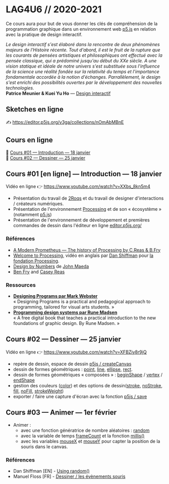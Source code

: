 LAG4U6 // 2020-2021
====================================

Ce cours aura pour but de vous donner les clés de compréhension de la programmation graphique dans un environnement web [p5.js](https://p5js.org/) en relation avec la pratique de design interactif. 

*Le design interactif s'est élaboré dans la rencontre de deux phénomènes majeurs de l'Histoire récente. Tout d'abord, il est le fruit de la rupture que les courants de pensées artistiques et philosophiques ont effectué avec la pensée classique, qui a prédominé jusqu'au début du XXe siècle. A une vision statique et idéale de notre univers s'est substituée sous l'influence de la science une réalité fondée sur la relativité du temps et l'importance fondamentale accordée à la notion d'échanges. Parrallèlement, le design s'est enrichi des possibilités ouvertes par le développement des nouvelles technologies.*<br />
**Patrice Meunier & Kuei Yu Ho** — [Design interactif](https://www.editions-eyrolles.com/Livre/9782212129724/design-interactif)

## Sketches en ligne
✍️ https://editor.p5js.org/v3ga/collections/nOmAbMBnE

## Cours en ligne 
📼 [Cours #01 — Introduction — 18 janvier](https://www.youtube.com/watch?v=XXbs_8kn5m4)<br>
📼 [Cours #02 — Dessiner — 25 janvier](https://www.youtube.com/watch?v=XFBZiy8r9jQ)

## Cours #01 [en ligne] — Introduction — 18 janvier 
Vidéo en ligne :point_right: https://www.youtube.com/watch?v=XXbs_8kn5m4

* Présentation du travail de [2Roqs](http:www.2roqs.com) et du travail de designer d'interactions / créateurs numériques.
* Présentation de l'environnement [Processing](http://www.processing.org) et de son « écosystème » (notamment [p5.js](https://p5js.org/))
* Présentation de l'environnement de développement et premières commandes de dessin dans l'éditeur en ligne [editor.p5js.org/](https://editor.p5js.org/) 

### Références
* [A Modern Prometheus — The history of Processing by C.Reas & B.Fry](https://medium.com/processing-foundation/a-modern-prometheus-59aed94abe85)
* [Welcome to Processing](https://vimeo.com/140600280), vidéo en anglais par [Dan Shiffman](http://shiffman.net/) pour [la fondation Processing](https://processingfoundation.org/).
* [Design by Numbers](https://dbn.media.mit.edu/) de [John Maeda](https://maedastudio.com/)
* [Ben Fry](https://www.benfry.com/) and [Casey Reas](http://reas.com/)

 ### Ressources
* **[Designing Programs par Mark Webster](https://designingprograms.bitbucket.io/)**<br />
« Designing Programs is a practical and pedagogical approach to programming, tailored for visual arts students. »
* **[Programming design systems par Rune Madsen](https://www.programmingdesignsystems.com/)** <br />
« A free digital book that teaches a practical introduction to the new foundations of graphic design. By Rune Madsen. »

## Cours #02 — Dessiner — 25 janvier
Vidéo en ligne :point_right: https://www.youtube.com/watch?v=XFBZiy8r9jQ
* repère de dessin, espace de dessin [p5js / createCanvas](https://p5js.org/reference/#/p5/createCanvas)
* dessin de formes géométriques : [point](https://processing.org/reference/point_.html), [line](https://processing.org/reference/line_.html), [ellipse](https://processing.org/reference/ellipse_.html), [rect](https://processing.org/reference/rect_.html).
* dessin de formes géométriques « composées » : [beginShape](https://processing.org/reference/beginShape_.html) / [vertex](https://processing.org/reference/vertex_.html) / [endShape](https://processing.org/reference/endShape_.html)
* gestion des couleurs ([color](https://processing.org/reference/color_.html)) et des options de dessin([stroke](https://processing.org/reference/stroke_.html), [noStroke](https://processing.org/reference/noStroke_.html), [fill](https://processing.org/reference/fill_.html), [noFill](https://processing.org/reference/noFill_.html), [strokeWeight](https://processing.org/reference/strokeWeight_.html))
* exporter / faire une capture d'écran avec la fonction [p5js / save](https://p5js.org/reference/#/p5/save)

## Cours #03 — Animer — 1er février
* Animer : 
  * avec une fonction génératrice de nombre aléatoires : [random](https://processing.org/reference/randomGaussian_.html)  
  * avec la variable de temps [frameCount](https://processing.org/reference/frameCount_.html) et la fonction [millis()](https://processing.org/reference/millis_.html)
  * avec les variables [mouseX](https://processing.org/reference/mouseX.html) et [mouseY](https://processing.org/reference/mouseY.html) pour capter la position de la souris dans le canvas.  

### Références
* Dan Shiffman [EN] - [Using random()](https://www.youtube.com/watch?v=50Rzvxvi8D0)
* Manuel Floss [FR] - [Dessiner / les évènements souris](https://fr.flossmanuals.net/processing/les-evenements-souris/)
